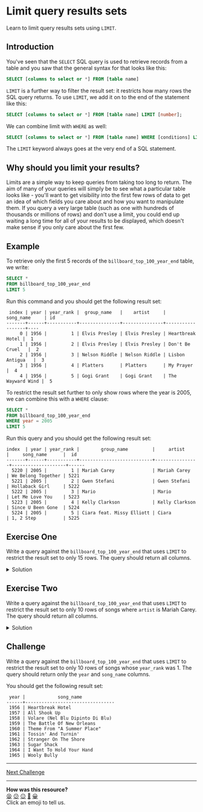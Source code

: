 # Limit query results sets

Learn to limit query results sets using `LIMIT`.

## Introduction

You've seen that the `SELECT` SQL query is used to retrieve records from a table and you saw that the general syntax for that looks like this:

```sql
SELECT [columns to select or *] FROM [table name] 
```

`LIMIT` is a further way to filter the result set: it restricts how many rows the SQL query returns.
To use `LIMIT`, we add it on to the end of the statement like this:

```sql
SELECT [columns to select or *] FROM [table name] LIMIT [number];
```

We can combine limit with `WHERE` as well:

```sql
SELECT [columns to select or *] FROM [table name] WHERE [conditions] LIMIT [number];
```

The `LIMIT` keyword always goes at the very end of a SQL statement.

## Why should you limit your results?

Limits are a simple way to keep queries from taking too long to return. 
The aim of many of your queries will simply be to see what a particular table looks like - you'll want to get visibility into the first few rows of data to get an idea of which fields you care about and how you want to manipulate them. 
If you query a very large table (such as one with hundreds of thousands or millions of rows) and don't use a limit, you could end up waiting a long time for all of your results to be displayed, which doesn't make sense if you only care about the first few.

## Example

To retrieve only the first 5 records of the `billboard_top_100_year_end` table, we write:

```sql
SELECT * 
FROM billboard_top_100_year_end
LIMIT 5
```

Run this command and you should get the following result set:

```
 index | year | year_rank |  group_name   |    artist     |    song_name     | id
-------+------+-----------+---------------+---------------+------------------+----
     0 | 1956 |         1 | Elvis Presley | Elvis Presley | Heartbreak Hotel |  1
     1 | 1956 |         2 | Elvis Presley | Elvis Presley | Don't Be Cruel   |  2
     2 | 1956 |         3 | Nelson Riddle | Nelson Riddle | Lisbon Antigua   |  3
     3 | 1956 |         4 | Platters      | Platters      | My Prayer        |  4
     4 | 1956 |         5 | Gogi Grant    | Gogi Grant    | The Wayward Wind |  5
```

To restrict the result set further to only show rows where the year is 2005, we can combine this with a `WHERE` clause:

```sql
SELECT * 
FROM billboard_top_100_year_end
WHERE year = 2005
LIMIT 5
```

Run this query and you should get the following result set:

```
index  | year | year_rank |        group_name         |     artist     |     song_name      |  id
-------+------+-----------+---------------------------+----------------+--------------------+------
  5220 | 2005 |         1 | Mariah Carey              | Mariah Carey   | We Belong Together | 5221
  5221 | 2005 |         2 | Gwen Stefani              | Gwen Stefani   | Hollaback Girl     | 5222
  5222 | 2005 |         3 | Mario                     | Mario          | Let Me Love You    | 5223
  5223 | 2005 |         4 | Kelly Clarkson            | Kelly Clarkson | Since U Been Gone  | 5224
  5224 | 2005 |         5 | Ciara feat. Missy Elliott | Ciara          | 1, 2 Step          | 5225
```

## Exercise One

Write a query against the `billboard_top_100_year_end` that uses `LIMIT` to restrict the result set to only 15 rows.
The query should return all columns.

<details>
  <summary>Solution</summary>

  ```sql
  SELECT * FROM billboard_top_100_year_end LIMIT 15
  ```
</details>

## Exercise Two

Write a query against the `billboard_top_100_year_end` that uses `LIMIT` to restrict the result set to only 10 rows of songs where `artist` is Mariah Carey.
The query should return all columns.

<details>
  <summary>Solution</summary>

  ```sql
  SELECT * FROM billboard_top_100_year_end WHERE artist = 'Mariah Carey' LIMIT 10
  ```
</details>

## Challenge

Write a query against the `billboard_top_100_year_end` that uses `LIMIT` to restrict the result set to only 10 rows of songs whose `year_rank` was 1.
The query should return only the `year` and `song_name` columns.

You should get the following result set:

```
 year |            song_name
------+---------------------------------
 1956 | Heartbreak Hotel
 1957 | All Shook Up
 1958 | Volare (Nel Blu Dipinto Di Blu)
 1959 | The Battle Of New Orleans
 1960 | Theme From "A Summer Place"
 1961 | Tossin' And Turnin'
 1962 | Stranger On The Shore
 1963 | Sugar Shack
 1964 | I Want To Hold Your Hand
 1965 | Wooly Bully
```

___



[Next Challenge](05_order_query_result_sets.md)

<!-- BEGIN GENERATED SECTION DO NOT EDIT -->

---

**How was this resource?**  
[😫](https://airtable.com/shrUJ3t7KLMqVRFKR?prefill_Repository=makersacademy%2Fsql-for-data-processing-and-analysis&prefill_File=sql_bites%2F04_limit_query_result_sets.md&prefill_Sentiment=😫) [😕](https://airtable.com/shrUJ3t7KLMqVRFKR?prefill_Repository=makersacademy%2Fsql-for-data-processing-and-analysis&prefill_File=sql_bites%2F04_limit_query_result_sets.md&prefill_Sentiment=😕) [😐](https://airtable.com/shrUJ3t7KLMqVRFKR?prefill_Repository=makersacademy%2Fsql-for-data-processing-and-analysis&prefill_File=sql_bites%2F04_limit_query_result_sets.md&prefill_Sentiment=😐) [🙂](https://airtable.com/shrUJ3t7KLMqVRFKR?prefill_Repository=makersacademy%2Fsql-for-data-processing-and-analysis&prefill_File=sql_bites%2F04_limit_query_result_sets.md&prefill_Sentiment=🙂) [😀](https://airtable.com/shrUJ3t7KLMqVRFKR?prefill_Repository=makersacademy%2Fsql-for-data-processing-and-analysis&prefill_File=sql_bites%2F04_limit_query_result_sets.md&prefill_Sentiment=😀)  
Click an emoji to tell us.

<!-- END GENERATED SECTION DO NOT EDIT -->
